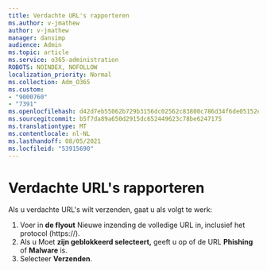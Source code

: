 ```yaml
---
title: Verdachte URL's rapporteren
ms.author: v-jmathew
author: v-jmathew
manager: dansimp
audience: Admin
ms.topic: article
ms.service: o365-administration
ROBOTS: NOINDEX, NOFOLLOW
localization_priority: Normal
ms.collection: Adm_O365
ms.custom:
- "9000760"
- "7391"
ms.openlocfilehash: d42d7eb55062b729b3156dc02562c83800c786d34f6de05152e7e09fa88ab71b
ms.sourcegitcommit: b5f7da89a650d2915dc652449623c78be6247175
ms.translationtype: MT
ms.contentlocale: nl-NL
ms.lasthandoff: 08/05/2021
ms.locfileid: "53915690"
---
```

# <a name="report-suspicious-urls"></a>Verdachte URL's rapporteren

Als u verdachte URL's wilt verzenden, gaat u als volgt te werk:

1. Voer in **de flyout** Nieuwe inzending de volledige URL in, inclusief het protocol (https://).
2. Als u Moet **zijn geblokkeerd selecteert,** geeft u op of de URL **Phishing** of **Malware** is.
3. Selecteer **Verzenden**.
